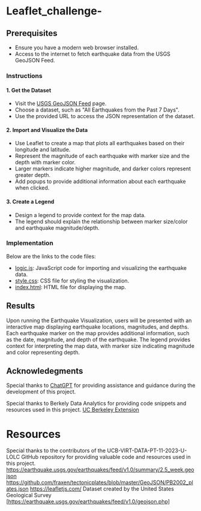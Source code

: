 # Leaflet_challenge-

## Prerequisites
- Ensure you have a modern web browser installed.
- Access to the internet to fetch earthquake data from the USGS GeoJSON Feed.

### Instructions

#### 1. Get the Dataset

- Visit the [USGS GeoJSON Feed](https://earthquake.usgs.gov/earthquakes/feed/v1.0/geojson.php) page.
- Choose a dataset, such as "All Earthquakes from the Past 7 Days".
- Use the provided URL to access the JSON representation of the dataset.

#### 2. Import and Visualize the Data

- Use Leaflet to create a map that plots all earthquakes based on their longitude and latitude.
- Represent the magnitude of each earthquake with marker size and the depth with marker color.
- Larger markers indicate higher magnitude, and darker colors represent greater depth.
- Add popups to provide additional information about each earthquake when clicked.

#### 3. Create a Legend

- Design a legend to provide context for the map data.
- The legend should explain the relationship between marker size/color and earthquake magnitude/depth.

### Implementation

Below are the links to the code files:

- [logic.js](path/to/your/logic.js): JavaScript code for importing and visualizing the earthquake data.
- [style.css](path/to/your/style.css): CSS file for styling the visualization.
- [index.html](path/to/your/index.html): HTML file for displaying the map.

## Results
Upon running the Earthquake Visualization, users will be presented with an interactive map displaying earthquake locations, magnitudes, and depths. Each earthquake marker on the map provides additional information, such as the date, magnitude, and depth of the earthquake. The legend provides context for interpreting the map data, with marker size indicating magnitude and color representing depth.

## Acknowledegments

Special thanks to [ChatGPT](https://www.openai.com/gpt) for providing assistance and guidance during the development of this project.

Special thanks to Berkely Data Analytics for providing code snippets and resources used in this project. [UC Berkeley Extension](https://extension.berkeley.edu/)

# Resources
Special thanks to the contributors of the UCB-VIRT-DATA-PT-11-2023-U-LOLC GitHub repository for providing valuable code and resources used in this project.
https://earthquake.usgs.gov/earthquakes/feed/v1.0/summary/2.5_week.geojson
https://github.com/fraxen/tectonicplates/blob/master/GeoJSON/PB2002_plates.json
https://leafletjs.com/
Dataset created by the United States Geological Survey [https://earthquake.usgs.gov/earthquakes/feed/v1.0/geojson.php]
